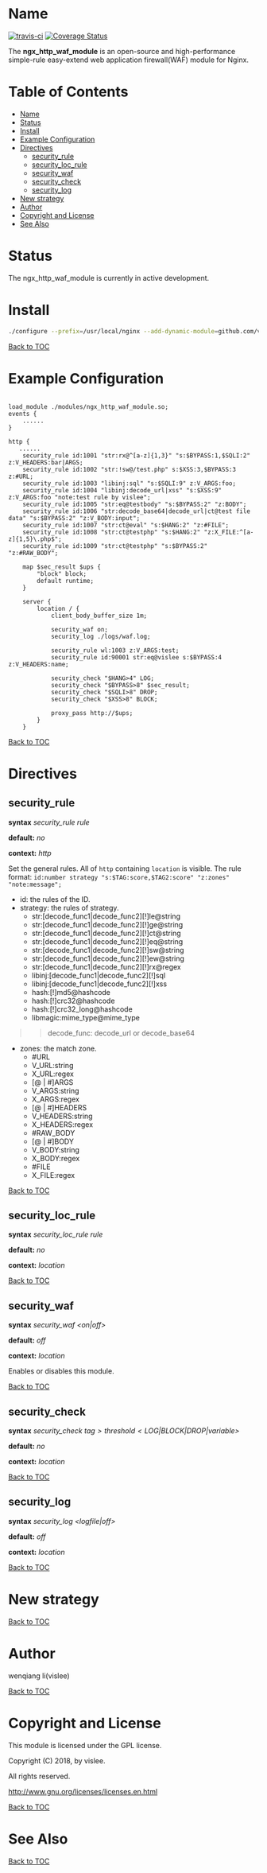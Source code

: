 Name
====

[![travis-ci](https://travis-ci.org/vislee/ngx_http_waf_module.svg?branch=master)](https://travis-ci.org/vislee/ngx_http_waf_module)
[![Coverage Status](https://coveralls.io/repos/github/vislee/ngx_http_waf_module/badge.svg?branch=master)](https://coveralls.io/github/vislee/ngx_http_waf_module?branch=master)

The **ngx_http_waf_module** is an open-source and high-performance simple-rule easy-extend web application firewall(WAF) module for Nginx.


Table of Contents
=================
* [Name](#name)
* [Status](#status)
* [Install](#install)
* [Example Configuration](#example-configuration)
* [Directives](#directives)
    * [security_rule](#security_rule)
    * [security_loc_rule](#security_loc_rule)
    * [security_waf](#security_waf)
    * [security_check](#security_check)
    * [security_log](#security_log)
* [New strategy](#new-strategy)
* [Author](#author)
* [Copyright and License](#copyright-and-license)
* [See Also](#see-also)


Status
======
The ngx_http_waf_module is currently in active development.


Install
=======

```sh
./configure --prefix=/usr/local/nginx --add-dynamic-module=github.com/vislee/ngx_http_waf_module --with-compat
```

[Back to TOC](#table-of-contents)

Example Configuration
====================

```nginx

load_module ./modules/ngx_http_waf_module.so;
events {
    ......
}

http {
   ......
    security_rule id:1001 "str:rx@^[a-z]{1,3}" "s:$BYPASS:1,$SQLI:2" z:V_HEADERS:bar|ARGS;
    security_rule id:1002 "str:!sw@/test.php" s:$XSS:3,$BYPASS:3 z:#URL;
    security_rule id:1003 "libinj:sql" "s:$SQLI:9" z:V_ARGS:foo;
    security_rule id:1004 "libinj:decode_url|xss" "s:$XSS:9" z:V_ARGS:foo "note:test rule by vislee";
    security_rule id:1005 "str:eq@testbody" "s:$BYPASS:2" "z:BODY";
    security_rule id:1006 "str:decode_base64|decode_url|ct@test file data" "s:$BYPASS:2" "z:V_BODY:input";
    security_rule id:1007 "str:ct@eval" "s:$HANG:2" "z:#FILE";
    security_rule id:1008 "str:ct@testphp" "s:$HANG:2" "z:X_FILE:^[a-z]{1,5}\.php$";
    security_rule id:1009 "str:ct@testphp" "s:$BYPASS:2" "z:#RAW_BODY";

    map $sec_result $ups {
        "block" block;
        default runtime;
    }

    server {
        location / {
            client_body_buffer_size 1m;

            security_waf on;
            security_log ./logs/waf.log;

            security_rule wl:1003 z:V_ARGS:test;
            security_rule id:90001 str:eq@vislee s:$BYPASS:4 z:V_HEADERS:name;

            security_check "$HANG>4" LOG;
            security_check "$BYPASS>8" $sec_result;
            security_check "$SQLI>8" DROP;
            security_check "$XSS>8" BLOCK;

            proxy_pass http://$ups;
        }
    }

```

[Back to TOC](#table-of-contents)


Directives
==========

security_rule
-------------
**syntax** *security_rule rule*

**default:** *no*

**context:** *http*

Set the general rules. All of `http` containing `location` is visible.
The rule format: `id:number strategy "s:$TAG:score,$TAG2:score" "z:zones" "note:message";`

+ id: the rules of the ID.
+ strategy: the rules of strategy.
  + str:[decode_func1|decode_func2][!]le@string
  + str:[decode_func1|decode_func2][!]ge@string
  + str:[decode_func1|decode_func2][!]ct@string
  + str:[decode_func1|decode_func2][!]eq@string
  + str:[decode_func1|decode_func2][!]sw@string
  + str:[decode_func1|decode_func2][!]ew@string
  + str:[decode_func1|decode_func2][!]rx@regex
  + libinj:[decode_func1|decode_func2][!]sql
  + libinj:[decode_func1|decode_func2][!]xss
  + hash:[!]md5@hashcode
  + hash:[!]crc32@hashcode
  + hash:[!]crc32_long@hashcode
  + libmagic:mime_type@mime_type

>>decode_func: decode_url or decode_base64

+ zones: the match zone.
  + #URL
  + V_URL:string
  + X_URL:regex
  + [@ | #]ARGS
  + V_ARGS:string
  + X_ARGS:regex
  + [@ | #]HEADERS
  + V_HEADERS:string
  + X_HEADERS:regex
  + #RAW_BODY
  + [@ | #]BODY
  + V_BODY:string
  + X_BODY:regex
  + #FILE
  + X_FILE:regex


[Back to TOC](#table-of-contents)

security_loc_rule
-----------------
**syntax** *security_loc_rule rule*

**default:** *no*

**context:** *location*

[Back to TOC](#table-of-contents)

security_waf
------------
**syntax** *security_waf <on|off>*

**default:** *off*

**context:** *location*

Enables or disables this module.

[Back to TOC](#table-of-contents)


security_check
--------------
**syntax** *security_check $tag>threshold <LOG|BLOCK|DROP|$variable>*

**default:** *no*

**context:** *location*

[Back to TOC](#table-of-contents)

security_log
------------
**syntax** *security_log <logfile|off>*

**default:** *off*

**context:** *location*

[Back to TOC](#table-of-contents)


New strategy
===========

[Back to TOC](#table-of-contents)


Author
======

wenqiang li(vislee)

[Back to TOC](#table-of-contents)

Copyright and License
=====================

This module is licensed under the GPL license.

Copyright (C) 2018, by vislee.

All rights reserved.

http://www.gnu.org/licenses/licenses.en.html


[Back to TOC](#table-of-contents)


See Also
========

[Back to TOC](#table-of-contents)

